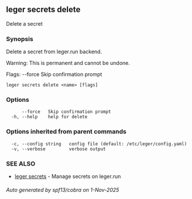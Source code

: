 ## leger secrets delete

Delete a secret

### Synopsis

Delete a secret from leger.run backend.

Warning: This is permanent and cannot be undone.

Flags:
  --force   Skip confirmation prompt

```
leger secrets delete <name> [flags]
```

### Options

```
      --force   Skip confirmation prompt
  -h, --help    help for delete
```

### Options inherited from parent commands

```
  -c, --config string   config file (default: /etc/leger/config.yaml)
  -v, --verbose         verbose output
```

### SEE ALSO

* [leger secrets](leger_secrets.md)	 - Manage secrets on leger.run

###### Auto generated by spf13/cobra on 1-Nov-2025
